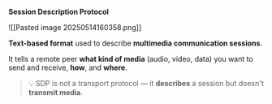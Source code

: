 **Session Description Protocol**

![[Pasted image 20250514160358.png]]

**Text-based format** used to describe **multimedia communication sessions**.

It tells a remote peer **what kind of media** (audio, video, data) you want to send and receive, **how**, and **where**.

> 💡 SDP is not a transport protocol — it **describes** a session but doesn't **transmit media**.

